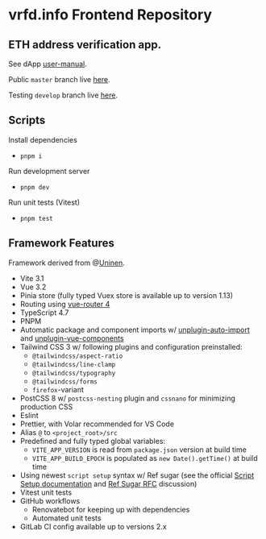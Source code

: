 # vrfd.info Frontend Repository

## ETH address verification app.

See dApp [user-manual](https://open-info.gitbook.io/verified-app/).

Public `master` branch live [here](https://vrfd.info/).

Testing `develop` branch live [here](https://vrfd-develop.vercel.app/).

## Scripts
Install dependencies

- `pnpm i`

Run development server

- `pnpm dev`

Run unit tests (Vitest)

- `pnpm test`

## Framework Features

Framework derived from @[Uninen](https://github.com/Uninen/vite-ts-tailwind-starter).
- Vite 3.1
- Vue 3.2
- Pinia store (fully typed Vuex store is available up to version 1.13)
- Routing using [vue-router 4](https://router.vuejs.org/)
- TypeScript 4.7
- PNPM
- Automatic package and component imports w/ [unplugin-auto-import](https://github.com/antfu/unplugin-auto-import) and [unplugin-vue-components](https://github.com/antfu/unplugin-vue-components)
- Tailwind CSS 3 w/ following plugins and configuration preinstalled:
  - `@tailwindcss/aspect-ratio`
  - `@tailwindcss/line-clamp`
  - `@tailwindcss/typography`
  - `@tailwindcss/forms`
  - `firefox`-variant
- PostCSS 8 w/ `postcss-nesting` plugin and `cssnano` for minimizing production CSS
- Eslint
- Prettier, with Volar recommended for VS Code
- Alias `@` to `<project_root>/src`
- Predefined and fully typed global variables:
  - `VITE_APP_VERSION` is read from `package.json` version at build time
  - `VITE_APP_BUILD_EPOCH` is populated as `new Date().getTime()` at build time
- Using newest `script setup` syntax w/ Ref sugar (see the official [Script Setup documentation](https://vuejs.org/api/sfc-script-setup.html) and [Ref Sugar RFC](https://github.com/vuejs/rfcs/discussions/369) discussion)
- Vitest unit tests
- GitHub workflows
  - Renovatebot for keeping up with dependencies
  - Automated unit tests
- GitLab CI config available up to versions 2.x
